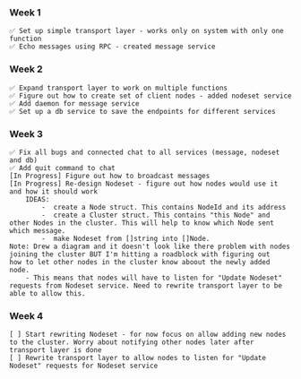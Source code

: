 ### Week 1
    ✅ Set up simple transport layer - works only on system with only one function 
    ✅ Echo messages using RPC - created message service
### Week 2
    ✅ Expand transport layer to work on multiple functions
    ✅ Figure out how to create set of client nodes - added nodeset service
    ✅ Add daemon for message service
    ✅ Set up a db service to save the endpoints for different services 
### Week 3
    ✅ Fix all bugs and connected chat to all services (message, nodeset and db)
    ✅ Add quit command to chat
    [In Progress] Figure out how to broadcast messages
    [In Progress] Re-design Nodeset - figure out how nodes would use it and how it should work
        IDEAS:
            -  create a Node struct. This contains NodeId and its address
            -  create a Cluster struct. This contains "this Node" and other Nodes in the cluster. This will help to know which Node sent which message.
            -  make Nodeset from []string into []Node.    
    Note: Drew a diagram and it doesn't look like there problem with nodes joining the cluster BUT I'm hitting a roadblock with figuring out 
    how to let other nodes in the cluster know aboout the newly added node.
        - This means that nodes will have to listen for "Update Nodeset" requests from Nodeset service. Need to rewrite transport layer to be able to allow this.
### Week 4
    [ ] Start rewriting Nodeset - for now focus on allow adding new nodes to the cluster. Worry about notifying other nodes later after transport layer is done
    [ ] Rewrite transport layer to allow nodes to listen for "Update Nodeset" requests for Nodeset service
<!-- [ ] Refactor RPC -->
<!-- [ ] Add context -->
<!-- [ ] Test program's functionality    -->
<!-- [ ] Add vector clocks for causality -->
<!-- [ ] Test vector clocks (simulate real-life node connection)  -->


<!-- #### Learning Goals
    - Implement RPC from scratch. Learn more about: 
        - client stub
        - server stub
        - RPC mechanism
    - Broadcast message to client node cluster. Learn more about:
        - transport protocol
    - Add context to the application. Learn more about:
        - Contexts
    - Add vector clocks. Learn more about:
        - causal events -->